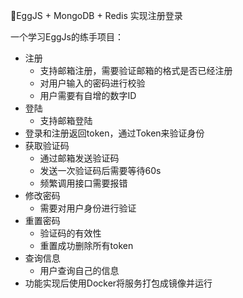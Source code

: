 🌟EggJS + MongoDB + Redis 实现注册登录

一个学习EggJs的练手项目：

- 注册
  - 支持邮箱注册，需要验证邮箱的格式是否已经注册
  - 对用户输入的密码进行校验
  - 用户需要有自增的数字ID
- 登陆
  - 支持邮箱登陆
- 登录和注册返回token，通过Token来验证身份
- 获取验证码
  - 通过邮箱发送验证码
  - 发送一次验证码后需要等待60s
  - 频繁调用接口需要报错
- 修改密码
  - 需要对用户身份进行验证
- 重置密码
  - 验证码的有效性
  - 重置成功删除所有token
- 查询信息
  - 用户查询自己的信息
- 功能实现后使用Docker将服务打包成镜像并运行



